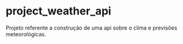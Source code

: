 # project_weather_api
Projeto referente a construção de uma api sobre o clima e previsões meteorológicas.
